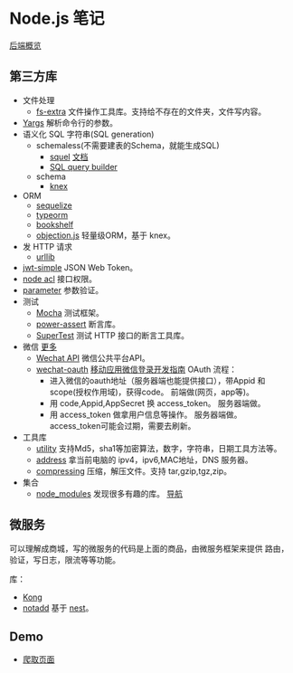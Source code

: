 # Node.js 笔记
[后端概览](backend-summary.md)

## 第三方库
* 文件处理
  * [fs-extra](https://github.com/jprichardson/node-fs-extra) 文件操作工具库。支持给不存在的文件夹，文件写内容。
* [Yargs](https://www.npmjs.com/package/yargs) 解析命令行的参数。
* 语义化 SQL 字符串(SQL generation)
  * schemaless(不需要建表的Schema，就能生成SQL)
    * [squel](https://github.com/hiddentao/squel) [文档](https://hiddentao.com/squel/api.html)
    * [SQL query builder](https://github.com/dresende/node-sql-query)
  * schema
    * [knex](https://github.com/tgriesser/knex)
* ORM
  * [sequelize](https://github.com/sequelize/sequelize)
  * [typeorm](https://github.com/typeorm/typeorm)
  * [bookshelf](https://github.com/bookshelf/bookshelf)
  * [objection.js](https://github.com/Vincit/objection.js/) 轻量级ORM，基于 knex。
* 发 HTTP 请求
  * [urllib](https://github.com/node-modules/urllib)
* [jwt-simple](https://github.com/hokaccha/node-jwt-simple) JSON Web Token。
* [node acl](https://github.com/OptimalBits/node_acl) 接口权限。
* [parameter](https://github.com/node-modules/parameter) 参数验证。
* 测试
  * [Mocha](https://mochajs.org/) 测试框架。
  * [power-assert](https://github.com/power-assert-js/power-assert) 断言库。
  * [SuperTest](https://github.com/visionmedia/supertest) 测试 HTTP 接口的断言工具库。
* 微信 [更多](https://github.com/node-webot)
  * [Wechat API](https://github.com/node-webot/wechat-api) 微信公共平台API。
  * [wechat-oauth](https://github.com/node-webot/wechat-oauth) [移动应用微信登录开发指南](https://open.weixin.qq.com/cgi-bin/showdocument?action=dir_list&t=resource/res_list&verify=1&id=open1419317851&token=&lang=zh_CN) OAuth 流程：
    * 进入微信的oauth地址（服务器端也能提供接口），带Appid 和 scope(授权作用域)，获得code。 前端做(网页，app等)。
    * 用 code,Appid,AppSecret 换 access_token。 服务器端做。
    * 用 access_token 做拿用户信息等操作。 服务器端做。 access_token可能会过期，需要去刷新。
* 工具库
  * [utility](https://github.com/node-modules/utility) 支持Md5，sha1等加密算法，数字，字符串，日期工具方法等。
  * [address](https://github.com/node-modules/address) 拿当前电脑的 ipv4，ipv6,MAC地址，DNS 服务器。
  * [compressing](https://github.com/node-modules/compressing) 压缩，解压文件。支持 tar,gzip,tgz,zip。
* 集合
  * [node_modules](https://github.com/node-modules) 发现很多有趣的库。 [导航](http://node-modules.github.io/book/README.html)

## 微服务
可以理解成商城，写的微服务的代码是上面的商品，由微服务框架来提供 路由，验证，写日志，限流等等功能。

库：
* [Kong](https://github.com/Kong/kong)
* [notadd](https://github.com/notadd/notadd) 基于 [nest](https://github.com/nestjs/nest)。

## Demo
* [爬取页面](crawler)


